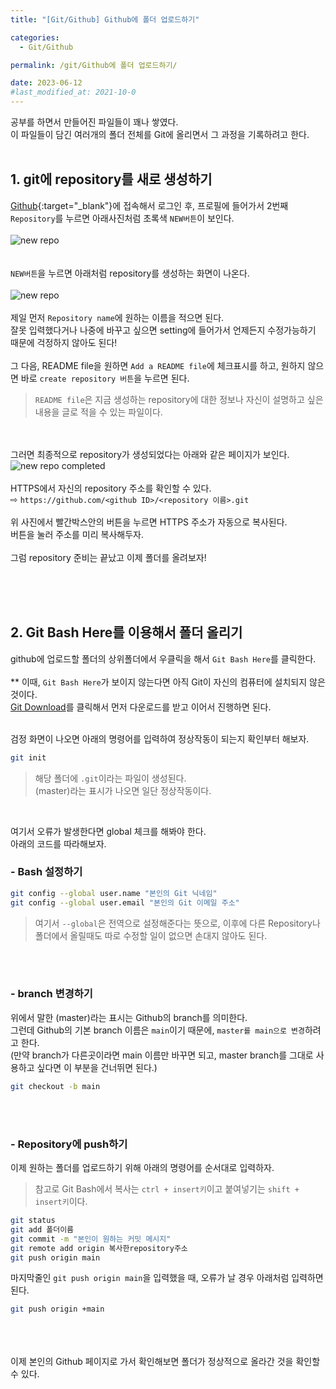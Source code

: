 ```yaml
---
title: "[Git/Github] Github에 폴더 업로드하기"

categories:
  - Git/Github

permalink: /git/Github에 폴더 업로드하기/

date: 2023-06-12
#last_modified_at: 2021-10-0
---
```

공부를 하면서 만들어진 파일들이 꽤나 쌓였다.<br>이 파일들이 담긴 여러개의 폴더 전체를 Git에 올리면서 그 과정을 기록하려고 한다.<br><br>
## 1. git에 repository를 새로 생성하기

[Github](https://www.github.com/){:target="_blank"}에 접속해서 로그인 후, 프로필에 들어가서 2번째 `Repository`를 누르면 아래사진처럼 초록색 `NEW버튼`이 보인다.<br><br>
![new repo](https://lh3.googleusercontent.com/kMMSLaGWXB17CLu0Z6oGD29-OnKovERYajQruyd-Ig1ugQ87AAwrtWeCUzm3PN50cb0ykoV5PV92pp6sFXFBumomb4Zt1_QfOdKr34jVsQBY4xwj1wtT_I7EazFBH7SQWkAJDdJRG-DtMo8zENZ58bLtbQskCcuKfLPwqXzDKLPq5UIgZLNEGvTzabTJ-HRP0jECEYdbt8cbtdgs2hSbHFcs3GMeDJ9SywS4TbmOrpZKn2VKln5Pll1rO8VCEQ0Y7bFmnjDqJQUtkzqDmqQvKuz629d2sP6Ix4kNyqcxh4_WFvazeWuluQDgebXXWNu7G0LvXXFpm-O4n9yNRRCujAKPxA2d19Wy5XC_BQ544XBsDEokvZ3LqWopxpZL4QRvVMew_v6106RrdKyXK2T7Y9Aze_r5UO_9cnZQ7ZHYhwBN6XiREUILF2eJ0zYl4qiCuR_JOC5HefAeazifQ0s4kDhObqsJzHCL-ga59q4baayusPotDTET2pl84wv5v5_8eEYs4Cw4xZjl8fQkOC8ZGXsbuLui4ZLJiJkpv6GNZVWzRR0NOVPvE4Bm2eDg5bRmkCQsH_1V0FyK5iQ7LbYGHFpE91bT6vNJIEaUxJ7ymT2YikxLX4sELvgc62-CQ2_LiIK_45ifQm78xuN5DrcZmyPQQJitexuVm3dCNePAKsEFnrt9CYYUlpvOfs3h9iKzU5dZzy-0ogwujgOsBzaVPqWv4slRGt951TVpfjo6mUl5oGNxYiF5vvd-FNzY6preSya5kjc95EnNpuTzA01SNJ9fi9SI1sshkz2L8ORmJ6ESfA3YC0QC5AQWqPT1A3EN0uUNKhDD042PBP62_7IQUXjuKbWNHezG9kCHcmYQHYYXIgqS1MGNAaQwepv8APsikcs9lF_WGnYdyYnFI4RErfUOztu_WPFJzunYWh4xazwYdGXI=w1280-h168-s-no?authuser=0)<br><br><br>
`NEW버튼`을 누르면 아래처럼 repository를 생성하는 화면이 나온다.<br><br>
![new repo](https://lh3.googleusercontent.com/6wFkvHyfijqHMl3tKFSr-jPGxpE8LW9es5dxFTl05Kgab4gXDYHwz3ZiRhgRsiez29wDyHxwgGAqf1NrYtqi83WvR4hdj5BOoeu5GjO84kw2E2vZTlUcpct8ouFvUNHdxmJNYVjbfTC25sRIachaeW0xXp0VBriZngfWdd0jMo5nZSx3jQ4cGB2kg0yCYdAMHeRZ6zMxeazKSb22nnfkbJQUeOwYlRzpkvo2vHFDu-Y6WoS_9qoFB_q1VgVQPzX54neAlNP_nyc1VC1Twl_NFAkhoCZr8sOzU-Jw5bNOD89yy6qt5687WQWuvW48ySotVr0ySPcr-MjMmZmYC7V7IZQKN8e86X27in6zEhb_Kqp3wKz0HpO4d0X39IBF2mjTpri1_UserzJMRgwtJkaDK3edhjs9AXHumQ_Vp2GqiKgvLkMu-DtJZU0APKj-VbhTqMQE4CB4GdUDnRXFqoolQF3NMyFUkFVMqHWX0w9fJNKJzX-qMeQcsvW0N3FJTYFBPpJCj-_vHS4agdulOLGkSq8FvdrtxDxUlJZdod8TjsbzwLqB5sZIh4uCk6liq5bHAnDBBCr7Ly_-4EQE5XnMDSeJY2N-tCn-aosfgKNewC6ofhFIw35bdY8wDfcBXeJmSfav7BaIEjkBhu8z64rP8ZsOR1GOVfcQV0L7KNmRLyPva2rrQ02AMFs8TMkAf8NLzATzzhVIZUPtnV_7ZXs5gzVO2g52LXvNT317DGQr8C-6m8qNk6AsuaSGuMLjtGfDY_XdfHC66yTvxnEA4IOZCVDJkTyrEYlZSXixLCeLJ23K5larB4L2M0GzAUKL5lUJf5gAtiQYuvu-vclY8pJsNjx7IU1kwYXR5xksoMR1pmGcF8d4vIlQHUPAb_MfbXm4tzPxwWhlmlBotOvAHrn4YAexhpzWklKi-1APcjfvB1b1-iY3=w948-h943-s-no?authuser=0)<br><br>
 제일 먼저 `Repository name`에 원하는 이름을 적으면 된다.<br>잘못 입력했다거나 나중에 바꾸고 싶으면 setting에 들어가서 언제든지 수정가능하기 때문에 걱정하지 않아도 된다!
 <br><br>
 그 다음, README file을 원하면 `Add a README file`에 체크표시를 하고, 원하지 않으면 바로 `create repository 버튼`을 누르면 된다.
 > `README file`은 지금 생성하는 repository에 대한 정보나 자신이 설명하고 싶은 내용을 글로 적을 수 있는 파일이다.
 
 <br><br>
 그러면 최종적으로  repository가 생성되었다는 아래와 같은 페이지가 보인다.<br>
 ![new repo completed](https://lh3.googleusercontent.com/FVV5OzgznsxX-r57muolbgKysqeFUa5AMdYQBnCfQDGV7Ixep8x49SvxiFBU_F_5b0mCKx4pelCEpK9ofDdeAz1CrWlUg3yir_Ow0wo305AYT3-PnxH5a9iv3emdaLpS773gNqF1Ob1q9mnVmUQ0JJqM8408T0WuiXpjO3yvs1wYyJ-9PZ6Kj7gArZ8Zy3vc0YRyTf9xW5qjponOVmUNP6qf_w2LEUL0qXm9JpUJKOpJidVCheUb3YDEgz2vxgic_XACRJjXGnbObS8eckmT1KoY2OharKaazH4JzZY0iNwGoNRWfnj-9F-4JJVEgrDGRXXZFG7npPy6QvhjkHn_t9Q821UBfsEVJVd4SjYYpKw3u6pHZWzYh3YPBJ-J0sZ7x_PVAyclWfMUmz4AkLgqzSk0aOOhaYRHJhGdrr0hn1YLPGnaipxtr_8UXqEMHQcN8J0wNm09l_QSr8JBNIF9LEPiOEe1jFkZZRixByqk2hvS4RpZ4-YCb878J-GuBPy2CEysGhnNJbgC5UnYQjIMc-bPTLlwzUEkZu-S9XF9scTsjl3Wt3tMJOEXR-EhjDo9tsjOaIBkRyN2LW749TiJgSvedgrJKlKksFaEcb7sB0gBbs7u531MVs7ZSWBNMaoAKnxtPNn8ZLimGNZm0vb9F7yRVlY4zDT0LrcMuu0RsK3R6UlSO14Ggpk2HExTiB0XWJrXiC9IB_edSeShYDd2sXEfArsJLmOVyjBrXn3vmCLIXuTC_Tu1wf8SgWLw2sKk1BahzKOAuoqI1MomaLlmBUgBe78NeoyMVSFhXmBvVkl4nVF7bUE8cQyacRpkbMqQ_mB26VnbevlxuIAraw19p369Z-nw5utig0FIgnOUeiniTcJIogk6IPdi8yRAlgMsp_IjK4jnY-gsiE749TYTHWlXNrixjiMRJjvKntgFrzJgLz_i=w1920-h894-s-no?authuser=0)<br>
 <br>
 HTTPS에서 자신의 repository 주소를 확인할 수 있다.<br>
⇨ ```https://github.com/<github ID>/<repository 이름>.git```<br><br>
 위 사진에서 빨간박스안의 버튼을 누르면 HTTPS 주소가 자동으로 복사된다. <br>버튼을 눌러 주소를 미리 복사해두자.<br>
 <br>그럼 repository 준비는 끝났고 이제 폴더를 올려보자!

 <br><br><br>

 
## 2. Git Bash Here를 이용해서 폴더 올리기
 github에 업로드할 폴더의 상위폴더에서 우클릭을 해서 `Git Bash Here`를 클릭한다.<br><br>
 ** 이때, `Git Bash Here`가 보이지 않는다면 아직 Git이 자신의 컴퓨터에 설치되지 않은 것이다.<br>
 [Git Download](https://git-scm.com/downloads)를 클릭해서 먼저 다운로드를 받고 이어서 진행하면 된다.<br>
 
 <br>
 검정 화면이 나오면  아래의 명령어를 입력하여 정상작동이 되는지 확인부터 해보자.<br>
  
  ```bash
  git init
  ```
  >해당 폴더에 `.git`이라는 파일이 생성된다.<br>
  >(master)라는 표시가 나오면 일단 정상작동이다.

<br>
  
  여기서 오류가 발생한다면 global 체크를 해봐야 한다.
  <br>아래의 코드를 따라해보자.
  
### - Bash 설정하기
 
  ```bash
git config --global user.name "본인의 Git 닉네임"
git config --global user.email "본인의 Git 이메일 주소"
``` 
 > 여기서 `--global`은 전역으로 설정해준다는 뜻으로, 이후에 다른 Repository나  폴더에서 올릴때도 따로 수정할 일이 없으면 손대지 않아도 된다. 

<br><br>


### - branch  변경하기
위에서 말한 (master)라는 표시는 Github의 branch를 의미한다.<br>
그런데 Github의 기본 branch 이름은 `main`이기 때문에, `master를 main으로 변경`하려고 한다.<br>
(만약 branch가 다른곳이라면 main 이름만 바꾸면 되고,  master branch를 그대로 사용하고 싶다면 이 부분을 건너뛰면 된다.)  <br>
```bash
git checkout -b main
```



<br><br>

### - Repository에 push하기
이제 원하는 폴더를 업로드하기 위해 아래의 명령어를 순서대로 입력하자.<br>
> 참고로 Git Bash에서 복사는 `ctrl + insert키`이고
> 붙여넣기는 `shift + insert키`이다.

```bash
git status 
git add 폴더이름 
git commit -m "본인이 원하는 커밋 메시지"
git remote add origin 복사한repository주소
git push origin main
```

마지막줄인 `git push origin main`을 입력했을 때, 오류가 날 경우 아래처럼 입력하면 된다.

```bash
git push origin +main
```

<br><br><br>
이제 본인의 Github 페이지로 가서 확인해보면 폴더가 정상적으로 올라간 것을 확인할 수 있다.




